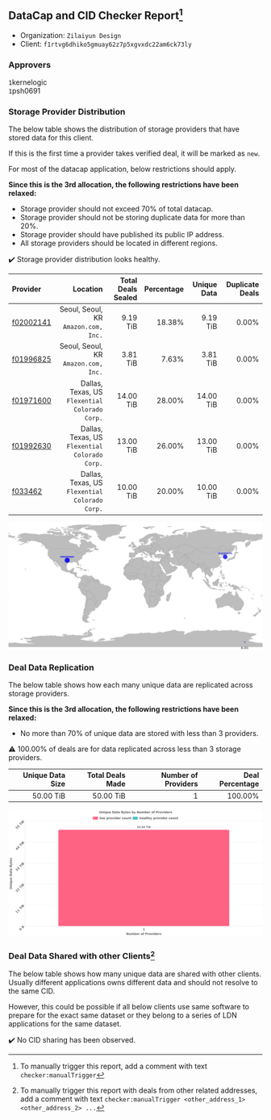 ## DataCap and CID Checker Report[^1]
 - Organization: `Zilaiyun Design`
 - Client: `f1rtvg6dhiko5gmuay62z7p5xgvxdc22am6ck73ly`
### Approvers
`1`kernelogic<br/>`1`psh0691

### Storage Provider Distribution
The below table shows the distribution of storage providers that have stored data for this client.

If this is the first time a provider takes verified deal, it will be marked as `new`.

For most of the datacap application, below restrictions should apply.

**Since this is the 3rd allocation, the following restrictions have been relaxed:**
 - Storage provider should not exceed 70% of total datacap.
 - Storage provider should not be storing duplicate data for more than 20%.
 - Storage provider should have published its public IP address.
 - All storage providers should be located in different regions.

✔️ Storage provider distribution looks healthy.

| Provider                                              |                                          Location | Total Deals Sealed | Percentage | Unique Data | Duplicate Deals |
| :---------------------------------------------------- | ------------------------------------------------: | -----------------: | ---------: | ----------: | --------------: |
| [f02002141](https://filfox.info/en/address/f02002141) |           Seoul, Seoul, KR<br/>`Amazon.com, Inc.` |           9.19 TiB |     18.38% |    9.19 TiB |           0.00% |
| [f01996825](https://filfox.info/en/address/f01996825) |           Seoul, Seoul, KR<br/>`Amazon.com, Inc.` |           3.81 TiB |      7.63% |    3.81 TiB |           0.00% |
| [f01971600](https://filfox.info/en/address/f01971600) | Dallas, Texas, US<br/>`Flexential Colorado Corp.` |          14.00 TiB |     28.00% |   14.00 TiB |           0.00% |
| [f01992630](https://filfox.info/en/address/f01992630) | Dallas, Texas, US<br/>`Flexential Colorado Corp.` |          13.00 TiB |     26.00% |   13.00 TiB |           0.00% |
| [f033462](https://filfox.info/en/address/f033462)     | Dallas, Texas, US<br/>`Flexential Colorado Corp.` |          10.00 TiB |     20.00% |   10.00 TiB |           0.00% |

<img src="https://raw.githubusercontent.com/data-preservation-programs/filplus-checker-assets/main/filecoin-project/filecoin-plus-large-datasets/issues/1230/1684290206026.png"/>

### Deal Data Replication
The below table shows how each many unique data are replicated across storage providers.


**Since this is the 3rd allocation, the following restrictions have been relaxed:**
- No more than 70% of unique data are stored with less than 3 providers.

⚠️ 100.00% of deals are for data replicated across less than 3 storage providers.

| Unique Data Size | Total Deals Made | Number of Providers | Deal Percentage |
| ---------------: | ---------------: | ------------------: | --------------: |
|        50.00 TiB |        50.00 TiB |                   1 |         100.00% |

<img src="https://raw.githubusercontent.com/data-preservation-programs/filplus-checker-assets/main/filecoin-project/filecoin-plus-large-datasets/issues/1230/1684290207048.png"/>

### Deal Data Shared with other Clients[^3]
The below table shows how many unique data are shared with other clients.
Usually different applications owns different data and should not resolve to the same CID.

However, this could be possible if all below clients use same software to prepare for the exact same dataset or they belong to a series of LDN applications for the same dataset.

✔️ No CID sharing has been observed.

[^1]: To manually trigger this report, add a comment with text `checker:manualTrigger`

[^2]: Deals from those addresses are combined into this report as they are specified with `checker:manualTrigger`

[^3]: To manually trigger this report with deals from other related addresses, add a comment with text `checker:manualTrigger <other_address_1> <other_address_2> ...`
